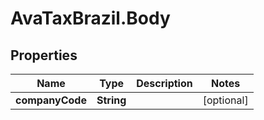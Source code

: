 # AvaTaxBrazil.Body

## Properties
Name | Type | Description | Notes
------------ | ------------- | ------------- | -------------
**companyCode** | **String** |  | [optional] 


